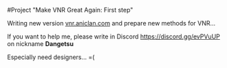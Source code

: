 #Project "Make VNR Great Again: First step"

Writing new version <a href="vnr.aniclan.com">vnr.aniclan.com</a> and prepare new methods for VNR... 

If you want to help me, please write in Discord <a href="https://discord.gg/evPVuUP">https://discord.gg/evPVuUP</a> on nickname <b>Dangetsu</b>

Especially need designers... =(
